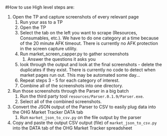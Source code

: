 #How to use
High level steps are:
1. Open the TP and capture screenshots of every relevant page
   1. Run your ass to a TP
   2. Open the TP
   3. Select the tab on the left you want to scrape (Resources, Consumables, etc.). We have to do one category at a time because of the 20 minute AFK timeout. There is currently no AFK protection in the screen capture utility.
   4. Run market_screen_capper.py to gather screenshots
      1. Answer the questions it asks you
   5. look through the output and look at the final screenshots - delete the duplicates  if they exist. There is currently no code to detect when market pages run out. This may be automated some day...
   6. Repeat steps 3 - 5 for each category of interest.
   7. Combine all of the screenshots into one directory.
2. Run those screenshots through the Parser in a big batch
   1. Run the third party tool `resources/Parser.0.1.9/Parser.exe`.
   2. Select all of the combined screenshots.
3. Convert the JSON output of the Parser to CSV to easily plug data into the OHG Market Tracker DATA tab
   1. Run `market_json_to_csv.py` on the file output by the parser
4. Copy and paste the output CSV output (file) of `market_json_to_csv.py` into the DATA tab of the OHG Market Tracker spreadsheet



